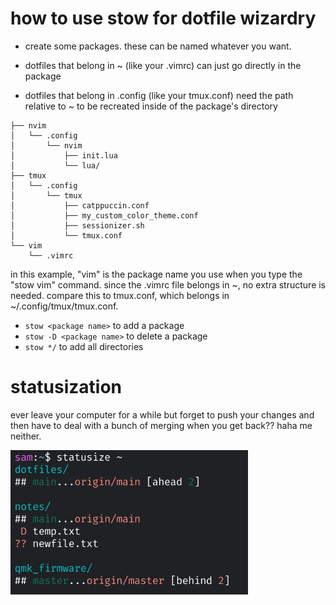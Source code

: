 # how to use stow for dotfile wizardry

- create some packages. these can be named whatever you want.

- dotfiles that belong in ~ (like your .vimrc) can just go directly in the package

- dotfiles that belong in .config (like your tmux.conf) need the path relative to
~ to be recreated inside of the package's directory

```
├── nvim
│   └── .config
│       └── nvim
│           ├── init.lua
│           └── lua/
├── tmux
│   └── .config
│       └── tmux
│           ├── catppuccin.conf
│           ├── my_custom_color_theme.conf
│           ├── sessionizer.sh
│           └── tmux.conf
└── vim
    └── .vimrc
```

in this example, "vim" is the package name you use when you type the "stow vim"
command. since the .vimrc file belongs in ~, no extra structure is needed.
compare this to tmux.conf, which belongs in ~/.config/tmux/tmux.conf.

- `stow <package name>` to add a package
- `stow -D <package name>` to delete a package
- `stow */` to add all directories

# statusization

ever leave your computer for a while but forget to push your changes and then
have to deal with a bunch of merging when you get back?? haha me neither.

<img src="https://raw.githubusercontent.com/sammy-kablammy/dotfiles/main/statusize.png" width="380" />
